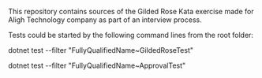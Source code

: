 This repository contains sources of the Gilded Rose Kata exercise made for Aligh Technology company as part of an interview process.

Tests could be started by the following command lines from the root folder:

dotnet test --filter "FullyQualifiedName~GildedRoseTest"

dotnet test --filter "FullyQualifiedName~ApprovalTest"
